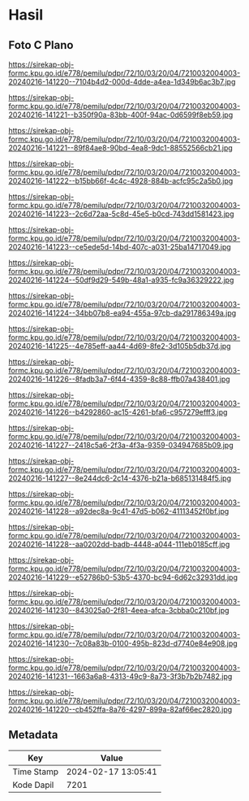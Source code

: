 # Hasil

## Foto C Plano

https://sirekap-obj-formc.kpu.go.id/e778/pemilu/pdpr/72/10/03/20/04/7210032004003-20240216-141220--7104b4d2-000d-4dde-a4ea-1d349b6ac3b7.jpg

https://sirekap-obj-formc.kpu.go.id/e778/pemilu/pdpr/72/10/03/20/04/7210032004003-20240216-141221--b350f90a-83bb-400f-94ac-0d6599f8eb59.jpg

https://sirekap-obj-formc.kpu.go.id/e778/pemilu/pdpr/72/10/03/20/04/7210032004003-20240216-141221--89f84ae8-90bd-4ea8-9dc1-88552566cb21.jpg

https://sirekap-obj-formc.kpu.go.id/e778/pemilu/pdpr/72/10/03/20/04/7210032004003-20240216-141222--b15bb66f-4c4c-4928-884b-acfc95c2a5b0.jpg

https://sirekap-obj-formc.kpu.go.id/e778/pemilu/pdpr/72/10/03/20/04/7210032004003-20240216-141223--2c6d72aa-5c8d-45e5-b0cd-743dd1581423.jpg

https://sirekap-obj-formc.kpu.go.id/e778/pemilu/pdpr/72/10/03/20/04/7210032004003-20240216-141223--ce5ede5d-14bd-407c-a031-25ba14717049.jpg

https://sirekap-obj-formc.kpu.go.id/e778/pemilu/pdpr/72/10/03/20/04/7210032004003-20240216-141224--50df9d29-549b-48a1-a935-fc9a36329222.jpg

https://sirekap-obj-formc.kpu.go.id/e778/pemilu/pdpr/72/10/03/20/04/7210032004003-20240216-141224--34bb07b8-ea94-455a-97cb-da291786349a.jpg

https://sirekap-obj-formc.kpu.go.id/e778/pemilu/pdpr/72/10/03/20/04/7210032004003-20240216-141225--4e785eff-aa44-4d69-8fe2-3d105b5db37d.jpg

https://sirekap-obj-formc.kpu.go.id/e778/pemilu/pdpr/72/10/03/20/04/7210032004003-20240216-141226--8fadb3a7-6f44-4359-8c88-ffb07a438401.jpg

https://sirekap-obj-formc.kpu.go.id/e778/pemilu/pdpr/72/10/03/20/04/7210032004003-20240216-141226--b4292860-ac15-4261-bfa6-c957279efff3.jpg

https://sirekap-obj-formc.kpu.go.id/e778/pemilu/pdpr/72/10/03/20/04/7210032004003-20240216-141227--2418c5a6-2f3a-4f3a-9359-034947685b09.jpg

https://sirekap-obj-formc.kpu.go.id/e778/pemilu/pdpr/72/10/03/20/04/7210032004003-20240216-141227--8e244dc6-2c14-4376-b21a-b685131484f5.jpg

https://sirekap-obj-formc.kpu.go.id/e778/pemilu/pdpr/72/10/03/20/04/7210032004003-20240216-141228--a92dec8a-9c41-47d5-b062-41113452f0bf.jpg

https://sirekap-obj-formc.kpu.go.id/e778/pemilu/pdpr/72/10/03/20/04/7210032004003-20240216-141228--aa0202dd-badb-4448-a044-111eb0185cff.jpg

https://sirekap-obj-formc.kpu.go.id/e778/pemilu/pdpr/72/10/03/20/04/7210032004003-20240216-141229--e52786b0-53b5-4370-bc94-6d62c32931dd.jpg

https://sirekap-obj-formc.kpu.go.id/e778/pemilu/pdpr/72/10/03/20/04/7210032004003-20240216-141230--843025a0-2f81-4eea-afca-3cbba0c210bf.jpg

https://sirekap-obj-formc.kpu.go.id/e778/pemilu/pdpr/72/10/03/20/04/7210032004003-20240216-141230--7c08a83b-0100-495b-823d-d7740e84e908.jpg

https://sirekap-obj-formc.kpu.go.id/e778/pemilu/pdpr/72/10/03/20/04/7210032004003-20240216-141231--1663a6a8-4313-49c9-8a73-3f3b7b2b7482.jpg

https://sirekap-obj-formc.kpu.go.id/e778/pemilu/pdpr/72/10/03/20/04/7210032004003-20240216-141220--cb452ffa-8a76-4297-899a-82af66ec2820.jpg


## Metadata

| Key        | Value               |
| ---------- | ------------------- |
| Time Stamp | 2024-02-17 13:05:41 |
| Kode Dapil | 7201                |



